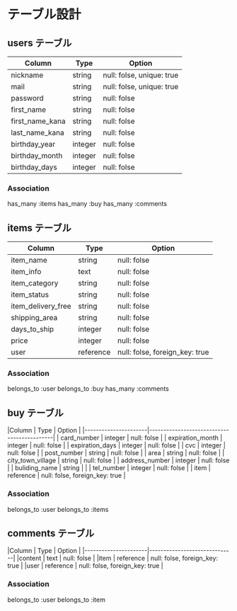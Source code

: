 # テーブル設計

## users テーブル

| Column               | Type    | Option                      |
| -------------------- | --------| --------------------------- |
| nickname             | string  | null: folse, unique: true   |
| mail                 | string  | null: folse, unique: true   |
| password             | string  | null: folse                 |
| first_name           | string  | null: folse                 |
| first_name_kana      | string  | null: folse                 |
| last_name_kana       | string  | null: folse                 |
| birthday_year        | integer | null: folse                 |
| birthday_month       | integer | null: folse                 |
| birthday_days        | integer | null: folse                 |
### Association
has_many :items
has_many :buy
has_many :comments


## items テーブル

|Column               | Type       | Option                         |
|---------------------|------------|--------------------------------|
| item_name           | string     | null: folse                    |
| item_info           | text       | null: folse                    |
| item_category       | string     | null: folse                    |
| item_status         | string     | null: folse                    |
| item_delivery_free  | string     | null: folse                    |
| shipping_area       | string     | null: folse                    |
| days_to_ship        | integer    | null: folse                    |
| price               | integer    | null: folse                    |
| user                | reference  | null: folse, foreign_key: true |

### Association
belongs_to :user
belongs_to :buy
has_many   :comments

## buy テーブル

|Column                | Type      | Option                         |
|----------------------|--------------------------------------------|
| card_number          | integer   | null: folse                    |
| expiration_month     | integer   | null: folse                    |
| expiration_days      | integer   | null: folse                    |
| cvc                  | integer   | null: folse                    |
| post_number          | string    | null: folse                    |
| area                 | string    | null: folse                    |
| city_town_village    | string    | null: folse                    |
| address_number       | integer   | null: folse                    |
| buliding_name        | string    |                                |
| tel_number           | integer   | null: folse                    |
| item                 | reference | null: folse, foreign_key: true |

### Association
belongs_to :user
belongs_to :items

## comments テーブル

|Column    | Type      | Option                        |
|----------------------|------------------------------|
|content   | text      | null: folse                    |
|item      | reference | null: folse, foreign_key: true |
|user      | reference | null: folse, foreign_key: true |

### Association
belongs_to :user
belongs_to :item